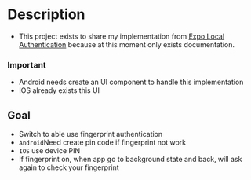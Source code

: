 # Description

- This project exists to share my implementation from [Expo Local Authentication](https://docs.expo.io/versions/v34.0.0/sdk/local-authentication/ "Expo Local Authentication") because at this moment only exists documentation.

### Important
- Android needs create an UI component to handle this implementation 
- IOS already exists this UI

## Goal
- Switch to able use fingerprint authentication
- `Android`Need create pin code if fingerprint not work 
- `IOS` use device PIN
- If fingerprint on, when app go to background state and back, will ask again to check your fingerprint